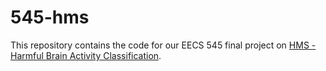 # 545-hms

This repository contains the code for our EECS 545 final project on [HMS - Harmful Brain Activity Classification](https://www.kaggle.com/competitions/hms-harmful-brain-activity-classification).

